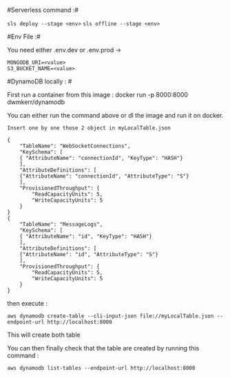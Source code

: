 #Serverless command :#

```sls deploy --stage <env>```
```sls offline --stage <env>```

#Env File :#

You need either .env.dev or .env.prod -> 
```
MONGODB_URI=<value>
S3_BUCKET_NAME=<value>
```

#DynamoDB locally : #

First run a container from this image : docker run -p 8000:8000 dwmkerr/dynamodb

You can either run the command above or dl the image and run it on docker. 

```
Insert one by one those 2 object in myLocalTable.json

{
    "TableName": "WebSocketConnections",
    "KeySchema": [
    { "AttributeName": "connectionId", "KeyType": "HASH"}
    ],
    "AttributeDefinitions": [
    {"AttributeName": "connectionId", "AttributeType": "S"}
    ],
    "ProvisionedThroughput": {
        "ReadCapacityUnits": 5,
        "WriteCapacityUnits": 5
    }
}
{
    "TableName": "MessageLogs",
    "KeySchema": [
    { "AttributeName": "id", "KeyType": "HASH"}
    ],
    "AttributeDefinitions": [
    {"AttributeName": "id", "AttributeType": "S"}
    ],
    "ProvisionedThroughput": {
        "ReadCapacityUnits": 5,
        "WriteCapacityUnits": 5
    }
}
```

then execute : 
```
aws dynamodb create-table --cli-input-json file://myLocalTable.json --endpoint-url http://localhost:8000
```

This will create both table 

You can then finally check that the table are created by running this command : 
```
aws dynamodb list-tables --endpoint-url http://localhost:8000
```